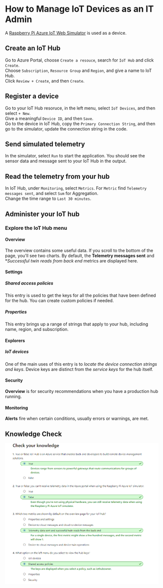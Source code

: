 # How to Manage IoT Devices as an IT Admin

A [Raspberry Pi Azure IoT Web Simulator](https://azure-samples.github.io/raspberry-pi-web-simulator/) is used as a device.

## Create an IoT Hub

Go to Azure Portal, choose `Create a resouce`, search for `IoT Hub` and click `Create`.  
Choose `Subscription`, `Resource Group` and `Region`, and give a name to IoT Hub.  
Click `Review + Create`, and then `Create`.

## Register a device

Go to your IoT Hub resoruce, in the left menu, select `IoT Devices`, and then select `+ New`.  
Give a meaningful `Device ID`, and then `Save`.  
Go to the device in IoT Hub, copy the `Primary Connection String`, and then go to the simulator, update the connection string in the code.

## Send simulated telemetry

In the simulator, select `Run` to start the application. You should see the sensor data and message sent to your IoT Hub in the output.

## Read the telemetry from your hub

In IoT Hub, under `Monitoring`, select `Metrics`. For `Metric` find `Telemetry messages sent`, and select `Sum` for Aggregation.  
Change the time range to `Last 30 minutes`.

## Administer your IoT hub

### Explore the IoT Hub menu

#### Overview

The overview contains some useful data. If you scroll to the bottom of the page, you'll see two charts. By default, the **Telemetry messages sent** and **Successful twin reads from back end* metrics are displayed here.

#### Settings

##### Shared access policies

This entry is used to get the keys for all the policies that have been defined for the hub. You can create custom policies if needed.

##### Properties

This entry brings up a range of strings that apply to your hub, including name, region, and subscription.

#### Explorers

##### IoT devices

One of the main uses of this entry is to *locate the device connection strings and keys*. Device keys are distinct from the *service keys* for the hub itself.

#### Security

**Overview** is for security recommendations when you have a production hub running.

#### Monitoring

**Alerts** fire when certain conditions, usually errors or warnings, are met.

## Knowledge Check

![Knowledge Check 04](../../assets/azure-iot/knowledge-check-04.png)